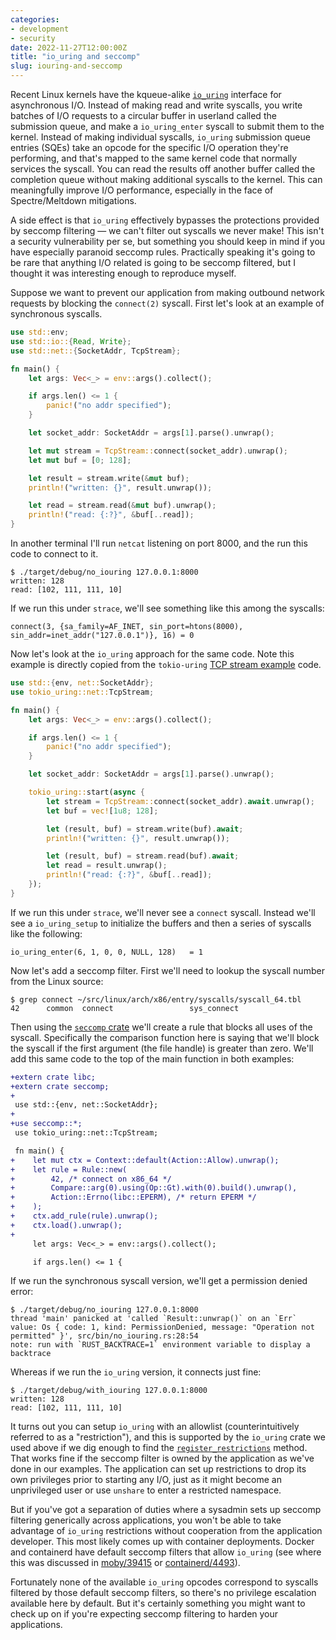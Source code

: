 ```yaml
---
categories:
- development
- security
date: 2022-11-27T12:00:00Z
title: "io_uring and seccomp"
slug: iouring-and-seccomp
---
```


Recent Linux kernels have the kqueue-alike [`io_uring`][] interface for
asynchronous I/O. Instead of making read and write syscalls, you write
batches of I/O requests to a circular buffer in userland called the
submission queue, and make a `io_uring_enter` syscall to submit them
to the kernel. Instead of making individual syscalls, `io_uring`
submission queue entries (SQEs) take an opcode for the specific I/O
operation they're performing, and that's mapped to the same kernel
code that normally services the syscall. You can read the results off
another buffer called the completion queue without making additional
syscalls to the kernel. This can meaningfully improve I/O performance,
especially in the face of Spectre/Meltdown mitigations.

A side effect is that `io_uring` effectively bypasses the protections
provided by seccomp filtering &mdash; we can't filter out syscalls we
never make! This isn't a security vulnerability per se, but something
you should keep in mind if you have especially paranoid seccomp
rules. Practically speaking it's going to be rare that anything I/O
related is going to be seccomp filtered, but I thought it was
interesting enough to reproduce myself.

Suppose we want to prevent our application from making outbound
network requests by blocking the `connect(2)` syscall. First let's
look at an example of synchronous syscalls.

```rust
use std::env;
use std::io::{Read, Write};
use std::net::{SocketAddr, TcpStream};

fn main() {
    let args: Vec<_> = env::args().collect();

    if args.len() <= 1 {
        panic!("no addr specified");
    }

    let socket_addr: SocketAddr = args[1].parse().unwrap();

    let mut stream = TcpStream::connect(socket_addr).unwrap();
    let mut buf = [0; 128];

    let result = stream.write(&mut buf);
    println!("written: {}", result.unwrap());

    let read = stream.read(&mut buf).unwrap();
    println!("read: {:?}", &buf[..read]);
}
```

In another terminal I'll run `netcat` listening on port 8000, and the
run this code to connect to it.

```
$ ./target/debug/no_iouring 127.0.0.1:8000
written: 128
read: [102, 111, 111, 10]
```

If we run this under `strace`, we'll see something like this among the
syscalls:

```
connect(3, {sa_family=AF_INET, sin_port=htons(8000), sin_addr=inet_addr("127.0.0.1")}, 16) = 0
```

Now let's look at the `io_uring` approach for the same code. Note this
example is directly copied from the `tokio-uring` [TCP stream
example][] code.

```rust
use std::{env, net::SocketAddr};
use tokio_uring::net::TcpStream;

fn main() {
    let args: Vec<_> = env::args().collect();

    if args.len() <= 1 {
        panic!("no addr specified");
    }

    let socket_addr: SocketAddr = args[1].parse().unwrap();

    tokio_uring::start(async {
        let stream = TcpStream::connect(socket_addr).await.unwrap();
        let buf = vec![1u8; 128];

        let (result, buf) = stream.write(buf).await;
        println!("written: {}", result.unwrap());

        let (result, buf) = stream.read(buf).await;
        let read = result.unwrap();
        println!("read: {:?}", &buf[..read]);
    });
}
```

If we run this under `strace`, we'll never see a `connect`
syscall. Instead we'll see a `io_uring_setup` to initialize the
buffers and then a series of syscalls like the following:

```
io_uring_enter(6, 1, 0, 0, NULL, 128)   = 1
```

Now let's add a seccomp filter. First we'll need to lookup the syscall
number from the Linux source:

```
$ grep connect ~/src/linux/arch/x86/entry/syscalls/syscall_64.tbl
42      common  connect                 sys_connect
```

Then using the [`seccomp` crate][] we'll create a rule that blocks all
uses of the syscall. Specifically the comparison function here is
saying that we'll block the syscall if the first argument (the file
handle) is greater than zero. We'll add this same code to the top of
the main function in both examples:

```diff
+extern crate libc;
+extern crate seccomp;
+
 use std::{env, net::SocketAddr};
+
+use seccomp::*;
 use tokio_uring::net::TcpStream;

 fn main() {
+    let mut ctx = Context::default(Action::Allow).unwrap();
+    let rule = Rule::new(
+        42, /* connect on x86_64 */
+        Compare::arg(0).using(Op::Gt).with(0).build().unwrap(),
+        Action::Errno(libc::EPERM), /* return EPERM */
+    );
+    ctx.add_rule(rule).unwrap();
+    ctx.load().unwrap();
+
     let args: Vec<_> = env::args().collect();

     if args.len() <= 1 {
```

If we run the synchronous syscall version, we'll get a permission
denied error:

```
$ ./target/debug/no_iouring 127.0.0.1:8000
thread 'main' panicked at 'called `Result::unwrap()` on an `Err` value: Os { code: 1, kind: PermissionDenied, message: "Operation not permitted" }', src/bin/no_iouring.rs:28:54
note: run with `RUST_BACKTRACE=1` environment variable to display a backtrace
```

Whereas if we run the `io_uring` version, it connects just fine:

```
$ ./target/debug/with_iouring 127.0.0.1:8000
written: 128
read: [102, 111, 111, 10]
```

It turns out you can setup `io_uring` with an allowlist
(counterintuitively referred to as a "restriction"), and this is
supported by the `io_uring` crate we used above if we dig enough to
find the [`register_restrictions`][] method. That works fine if the
seccomp filter is owned by the application as we've done in our
examples. The application can set up restrictions to drop its own
privileges prior to starting any I/O, just as it might become an
unprivileged user or use `unshare` to enter a restricted namespace.

But if you've got a separation of duties where a sysadmin sets up
seccomp filtering generically across applications, you won't be able
to take advantage of `io_uring` restrictions without cooperation from
the application developer. This most likely comes up with container
deployments. Docker and containerd have default seccomp filters that
allow `io_uring` (see where this was discussed in [moby/39415][] or
[containerd/4493][]).

Fortunately none of the available `io_uring` opcodes correspond to
syscalls filtered by those default seccomp filters, so there's no
privilege escalation available here by default. But it's certainly
something you might want to check up on if you're expecting seccomp
filtering to harden your applications.

[`io_uring`]: https://unixism.net/loti/
[TCP stream example]: https://github.com/tokio-rs/tokio-uring/blob/master/examples/tcp_stream.rs
[`seccomp` crate]: https://docs.rs/seccomp/latest/seccomp/
[`register_restrictions`]: https://docs.rs/io-uring/latest/io_uring/struct.Submitter.html#method.register_restrictions
[moby/39415]: https://github.com/moby/moby/pull/39415
[containerd/4493]: https://github.com/containerd/containerd/pull/4493
